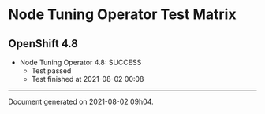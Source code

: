 
Node Tuning Operator Test Matrix
================================

OpenShift 4.8
-------------


* Node Tuning Operator 4.8: SUCCESS
  - Test passed
  - Test finished at 2021-08-02 00:08


---
Document generated on 2021-08-02 09h04.
